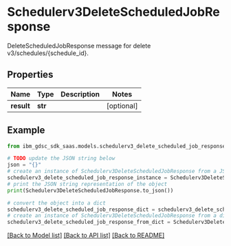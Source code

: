 # Schedulerv3DeleteScheduledJobResponse

DeleteScheduledJobResponse message for delete v3/schedules/{schedule_id}.

## Properties

Name | Type | Description | Notes
------------ | ------------- | ------------- | -------------
**result** | **str** |  | [optional] 

## Example

```python
from ibm_gdsc_sdk_saas.models.schedulerv3_delete_scheduled_job_response import Schedulerv3DeleteScheduledJobResponse

# TODO update the JSON string below
json = "{}"
# create an instance of Schedulerv3DeleteScheduledJobResponse from a JSON string
schedulerv3_delete_scheduled_job_response_instance = Schedulerv3DeleteScheduledJobResponse.from_json(json)
# print the JSON string representation of the object
print(Schedulerv3DeleteScheduledJobResponse.to_json())

# convert the object into a dict
schedulerv3_delete_scheduled_job_response_dict = schedulerv3_delete_scheduled_job_response_instance.to_dict()
# create an instance of Schedulerv3DeleteScheduledJobResponse from a dict
schedulerv3_delete_scheduled_job_response_from_dict = Schedulerv3DeleteScheduledJobResponse.from_dict(schedulerv3_delete_scheduled_job_response_dict)
```
[[Back to Model list]](../README.md#documentation-for-models) [[Back to API list]](../README.md#documentation-for-api-endpoints) [[Back to README]](../README.md)


